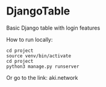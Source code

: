 # DjangoTable
Basic Django table with login features


How to run locally:
  
  ```
  cd project
  source venv/bin/activate
  cd project
  python3 manage.py runserver
  ```
Or go to the link:
  aki.network



